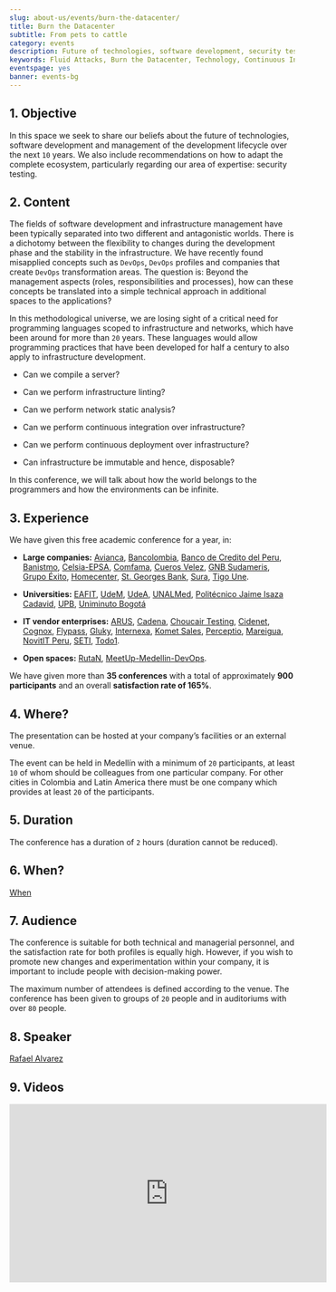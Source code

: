 ```yaml
---
slug: about-us/events/burn-the-datacenter/
title: Burn the Datacenter
subtitle: From pets to cattle
category: events
description: Future of technologies, software development, security testing and management of development lifecycle in one talk. Find out more about it here.
keywords: Fluid Attacks, Burn the Datacenter, Technology, Continuous Integration Security Testing, Software Development, Development Lifecycle, Pentesting, Ethical Hacking
eventspage: yes
banner: events-bg
---
```


## 1\. Objective

In this space we seek to share our beliefs about the future of
technologies, software development and management of the development
lifecycle over the next `10` years. We also include recommendations on
how to adapt the complete ecosystem, particularly regarding our area of
expertise: security testing.

## 2\. Content

The fields of software development and infrastructure management have
been typically separated into two different and antagonistic worlds.
There is a dichotomy between the flexibility to changes during the
development phase and the stability in the infrastructure. We have
recently found misapplied concepts such as `DevOps`, `DevOps` profiles
and companies that create `DevOps` transformation areas. The question
is: Beyond the management aspects (roles, responsibilities and
processes), how can these concepts be translated into a simple technical
approach in additional spaces to the applications?

In this methodological universe, we are losing sight of a critical need
for programming languages scoped to infrastructure and networks, which
have been around for more than `20` years. These languages would allow
programming practices that have been developed for half a century to
also apply to infrastructure development.

- Can we compile a server?

- Can we perform infrastructure linting?

- Can we perform network static analysis?

- Can we perform continuous integration over infrastructure?

- Can we perform continuous deployment over infrastructure?

- Can infrastructure be immutable and hence, disposable?

In this conference, we will talk about how the world belongs to the
programmers and how the environments can be infinite.

## 3\. Experience

We have given this free academic conference for a year, in:

- **Large companies:** [Avianca](https://www.avianca.com/co/es/),
  [Bancolombia](https://www.grupobancolombia.com/wps/portal/personas),
  [Banco de Credito del Peru](https://www.bcp.com.bo/),
  [Banistmo](https://www.banistmo.com/),
  [Celsia-EPSA](http://www.celsia.com/),
  [Comfama](https://www.comfama.com/), [Cueros
  Velez](https://www.velez.com.co/), [GNB
  Sudameris](https://www.gnbsudameris.com.co/), [Grupo
  Éxito](https://www.grupoexito.com.co/es/),
  [Homecenter](http://www.homecenter.com.co/homecenter-co/), [St.
  Georges Bank](https://www.stgeorgesbank.com/),
  [Sura](https://www.segurossura.com.co/Paginas/default.aspx), [Tigo
  Une](https://www.tigoune.com.co/).

- **Universities:** [EAFIT](http://www.eafit.edu.co/),
  [UdeM](https://www.udem.edu.co/), [UdeA](https://www.udea.edu.co/),
  [UNALMed](https://medellin.unal.edu.co/), [Politécnico Jaime Isaza
  Cadavid](http://www.politecnicojic.edu.co/),
  [UPB](https://www.upb.edu.co/es/home), [Uniminuto
  Bogotá](http://www.uniminuto.edu/)

- **IT vendor enterprises:** [ARUS](https://www.arus.com.co/),
  [Cadena](https://www.cadena.com.co/), [Choucair
  Testing](https://www.choucairtesting.com/),
  [Cidenet](https://cidenet.com.co/),
  [Cognox](http://www.cognox.com/), [Flypass](http://flypass.com.co/),
  [Gluky](http://gluky.com/),
  [Internexa](http://www.internexa.com/Paginas/Home.aspx), [Komet
  Sales](https://www.kometsales.com/),
  [Perceptio](http://perceptio.co/),
  [Mareigua](http://www.mareigua.com/), [NovitIT
  Peru](http://novit.pe/), [SETI](https://seti.com.co/),
  [Todo1](https://www.todo1services.com/).

- **Open spaces:** [RutaN](https://www.rutanmedellin.org/es/),
  [MeetUp-Medellin-DevOps](https://www.meetup.com/es/mde-devops).

We have given more than **35 conferences** with a total of approximately
**900 participants** and an overall **satisfaction rate of 165%**.

## 4\. Where?

The presentation can be hosted at your company’s facilities or an
external venue.

The event can be held in Medellín with a minimum of `20` participants,
at least `10` of whom should be colleagues from one particular company.
For other cities in Colombia and Latin America there must be one company
which provides at least `20` of the participants.

## 5\. Duration

The conference has a duration of `2` hours (duration cannot be reduced).

## 6\. When?

[When](../#when)

## 7\. Audience

The conference is suitable for both technical and managerial personnel,
and the satisfaction rate for both profiles is equally high. However, if
you wish to promote new changes and experimentation within your company,
it is important to include people with decision-making power.

The maximum number of attendees is defined according to the venue. The
conference has been given to groups of `20` people and in auditoriums
with over `80` people.

## 8\. Speaker

[Rafael Alvarez](../../people/ralvarez/)

## 9\. Videos

<iframe
  width="560"
  height="315"
  src="https://www.youtube.com/embed/qKsz-nvgMrU"
  frameborder="0"
  allowfullscreen
>
</iframe>
